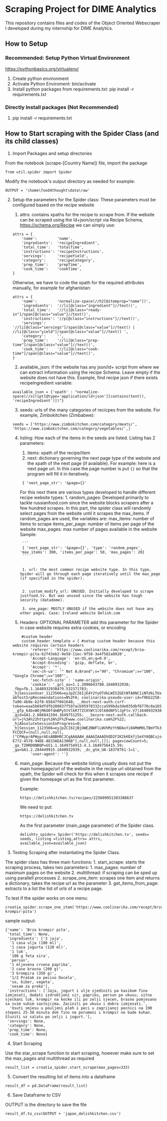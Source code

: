 # Scraping Project for DIME Analytics

This repository contains files and codes of the Object Oriented Webscraper I developed during my internship for DIME Analytics.

## How to Setup

### Recommended: Setup Python Virtual Environment
https://pythonbasics.org/virtualenv/
1. Create python environment 
2. Activate Python Enviroment: bin/activate
3. Install python packages from requirements.txt: pip install -r requirements.txt 

### Directly Install packages (Not Recommended)
1. pip install -r requirements.txt



## How to Start scraping with the Spider Class (and its child classes)

1. Import Packages and setup directories

From the notebook (scrape-[Country Name]) file, import the package

```
from util.spider import Spider
```

Modify the notebook's output directory as needed
for example:
```
OUTPUT = '\home\food4thought\data\raw'
```



2. Setup the parameters for the Spider class:
These parameters must be configured based on the recipe website

    1. attrs: contains xpaths for the recipe to scrape from. If the website can be scraped using the ld+json/script via Recipe Schema,
    https://schema.org/Recipe we can simply use:

    ```
    attrs = {
        'name':         'name',
        'ingredients':  'recipeIngredient',
        'total_time':   'totalTime',
        'instructions': 'recipeInstructions',
        'servings':     'recipeYield',
        'category':     'recipeCategory',
        'prep_time':    'prepTime',
        'cook_time':    'cookTime',
    }
    ```

    Otherwise, we have to code the xpath for the required attributes manually, for example for afghanistan:

    ```
    attrs = {
        'name':         'normalize-space(//h2[@itemprop="name"])',
        'ingredients':  '//li[@class="ingredient"]//text()',
        'total_time':   '//li[@class="ready-in"]/span[@class="value"]//text()',
        'instructions': '//p[@class="instructions"]//text()',
        'servings':     '//li[@class="servings"]/span[@class="value"]//text() | //li[@class="yield"]/span[@class="value"]//text() ',
        'category':     '',
        'prep_time':    '//li[@class="prep-time"]/span[@class="value"]//text()',
        'cook_time':    '//li[@class="cook-time"]/span[@class="value"]//text()',
    }
    ```

    2. available_json: if the website has any json/ld+ script from where we can extract information using the recipe Schema. Leave empty
    if the website does not have this.
    Example, find recipe json if there exists recipeIngredient variable:

    ```
    available_json = {'xpath' : "normalize-space(//script[@type='application/ld+json'][contains(text(), 'recipeIngredient')])"}
    ```


    3. seeds: urls of the many categories of recicpes from the website.
    For example, Zimbokitchen (Zimbabwe):


    ```
    seeds = ['https://www.zimbokitchen.com/category/meats/', 'https://www.zimbokitchen.com/category/vegetables/',]

    ```


    4. listing: How each of the items in the seeds are listed. Listing has 2 parameters:
        1. items: xpath of the recipe/item
        2. next: dictionary governing the next page type of the website and the xpath of the next page (if available).
        For example: here is a next page url. In this case the page number is put `{}` so that the program will fill it in iteratively.


        ```
         { 'next_page_str': '&page={}'
        ```

        For this next there are various types developed to handle different recipe website types:
            1. random_pages: Developed primarily to tackle russianfood.com since the website blocks scrapers after a few hundred scrapes. In this part, the spider class will randomly select pages from the website until it scrapes the max_items.
            If random_pages are used, the variables are:
            max_items: number of items to scrape
            items_per_page: number of items per page of the website
            max_pages: max number of pages available in the website
            Sample:


            ```
            { 'next_page_str': '&page={}', 'type': 'random_pages', 'max_items': 300, 'items_per_page': 50, 'max_pages': 20}
            ```


            1. url: the most common recipe website type. In this type, Spider will go through each page iteratively until the max_page (if specified in the spider).


            2. custom_modify_url: UNUSED. Initially developed to scrape justfood.tv. But was unused since the website has tough security (datadome).

            3. one_page: MOSTLY UNUSED if the website does not have any other pages. Case: Ireland website Delish.com

    5. Headers: OPTIONAL PARAMETER
    add this parameter for the Spider in case website requires extra cookies, or encoding 

    ```
        #custom header
        custom_header_template = { #setup custom header because this website requires certain headers
            'referer': 'https://www.coolinarika.com/recept/brza-krompir-pita-b2f43eb2-9e58-11ec-9f58-3e4f582a8920',
            'Accept-Language': 'en-US,en;q=0.9',
            'Accept-Encoding': 'gzip, deflate, br',
            'Accept': '*',
            'sec-ch-ua': '" Not A;Brand";v="99", "Chromium";v="100", "Google Chrome";v="100"',
            'sec-fetch-site' : 'same-origin',
            'cookie': '_gcl_au=1.1.2096643780.1648932938; _fbp=fb.1.1648932938479.532371783; _hjSessionUser_1123566=eyJpZCI6IjE4Y2YyOTdkLWI5ZGEtNTA0NC1iNTdkLTUxYTA4YTVmOTNlOSIsImNyZWF0ZWQiOjE2NDg5MzI5Mzg2NzgsImV4aXN0aW5nIjp0cnVlfQ==; abTestSrpRecomendations=N%2FA; coolinarika-pseudo-user-id=f96b2258-7a90-4b9e-b2f8-65647f041648; __Host-next-auth.csrf-token=eaa5b69dfdfb200837f597acb95978332cca599bda3de035dbf8770c8a165deb%7Caec6fa101367af9be6cf2773f37c110d6f39e0b6c44b7c0f949615e99d6734fc; __gfp_64b=WOjM6O0fdmBPy5tVlkR77ZCHtWY1l0l68dNF5lJgFtv.V7|1648932938; _gid=GA1.2.666841594.1649751255; __Secure-next-auth.callback-url=j%3A%22https%3A%2F%2Fwww.coolinarika.com%2F%22; _hjAbsoluteSessionInProgress=0; _hjSession_1123566=eyJpZCI6IjBjOWE2NWFlLWVhMzYtNDAxYi04MmM0LTBmYTk3YzlkZWExZSIsImNyZWF0ZWQiOjE2NDk3NTQ5OTM5ODEsImluU2FtcGxlIjpmYWxzZX0=; FCCDCF=[null,null,null,["CPWyprAPWyprAEsABBHRCJCgAAAAAH_AAA6IAAAOhQD2F2K2kKEkfjSeXYAQBCujoEIBUAAAAECDMAAAAUgQAgFIIAgAAlAAAAEAABAQEwCAgQQABAAAoACgACAAAAAAAAAAAAQQAABAAIAAAAQAAAEAQAAAAAQAAAAAAABAhAAAQQAEAAAAAAAAAAAAAAAAAAABAAA","1~","8650F57D-E772-4578-94DE-A833AEA1306B"],null,null,[]]; pageviewCount=5; _ga_TZHRD0NBQP=GS1.1.1649754913.4.1.1649756415.59; _ga=GA1.2.284449915.1648932939; _dc_gtm_UA-18370761-1=1',
            'user-agent': ''}
    ```

    6. main_page:
        Because the website listing usually does not put the main homepage/url of the website in the recipe url obtained from the xpath, the Spider will check for this when it scrapes one recipe if given the homepage url as the first parameter.

        Example:

        ```
        https://delishkitchen.tv/recipes/225609951383388637
        ```
        We need to put:

        ```
        https://delishkitchen.tv
        ```
        As the first parameter (main_page parameter) of the Spider class.

        ```
        delishtv_spider= Spider('https://delishkitchen.tv', seeds= seeds, listing =listing,attrs= attrs, available_json=available_json)
        ```


3. Testing Scraping after instantiating the Spider Class.

The spider class has three main functions:
    1. start_scrape: starts the scraping process, takes two parameters:
        1. max_pages: number of maximum pages on the website
        2. multithread: if scraping can be sped up using parallell processes
    2. scrape_one_item: scrapes one item and returns a dictionary, takes the recipe url as the parameter
    3. get_items_from_page: extracts to a list the list of urls of a recipe page.

To test if the spider works on one menu:

```
croatia_spider.scrape_one_item('https://www.coolinarika.com/recept/brza-krompir-pita')
```

sample output:

```
{'name': 'Brza krompir pita',
 'total_time': None,
 'ingredients': ['3 jaja',
  '1 casa ulja (100 ml)',
  '1 casa jogurta (120 ml)',
  '1 luk',
  '100 g feta sira',
  'persun',
  '1 mljevena crvena paprika',
  '2 case brasna (200 g)',
  '3 krompira (350 g)',
  '1/2 Prašak za pecivo Docela',
  'so, biber, vegeta',
  'sesam za preko'],
 'instructions': ['Jaja, jogurt i ulje sjediniti pa kasikom fino izmjesati, dodati izdrobljeni sir, papriku, persun po ukusu, sitno sjeckani luk, krompir na kocke ili po zelji sjecen, brasno pomjesano sa svim suhim sastojcima. Zaciniti po ukusu i dobro izmjesati.',
  'Usuti smjesu u pouljeni pleh i peci u zagrijanoj pecnici na 190 stepeni 25-30 minuta dok fino ne porumeni i krompir ne bude kuhan. Sluziti uz salatu po zelji i jogurt.'],
 'servings': None,
 'category': None,
 'prep_time': None,
 'cook_time': None}
```

4. Start Scraping

Use the star_scrape function to start scraping, however make sure to set the max_pages and multithread as required

```
result_list = croatia_spider.start_scrape(max_pages=333)
```


5. Convert the resulting list of items into a dataframe

```
result_df = pd.DataFrame(result_list)
```


6. Save Dataframe to CSV

OUTPUT is the directory to save the file
```
result_df.to_csv(OUTPUT + 'japan_delishkitchen.csv')
```




